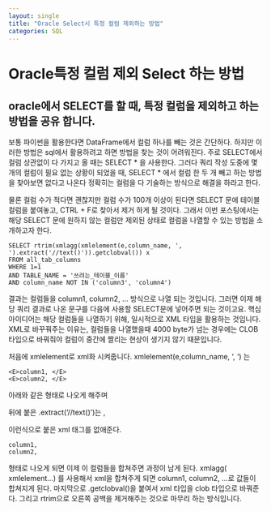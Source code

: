 ```yaml
---
layout: single
title: "Oracle Select시 특정 컬럼 제외하는 방법"
categories: SQL
---
```


# Oracle특정 컬럼 제외 Select 하는 방법

## oracle에서 SELECT를 할 때, 특정 컬럼을 제외하고 하는 방법을 공유 합니다.

보통 파이썬을 활용한다면 DataFrame에서 컬럼 하나를 빼는 것은 간단하다.
하지만 이러한 방법은 sql에서 활용하려고 하면 방법을 찾는 것이 어려워진다.
주로 SELECT에서 컬럼 상관없이 다 가지고 올 때는 SELECT * 을 사용한다.
그러다 쿼리 작성 도중에 몇 개의 컬럼이 필요 없는 상황이 되었을 때,
SELECT * 에서 컬럼 한 두 개 빼고 하는 방법을 찾아보면 없다고 나온다
정확히는 컬럼을 다 기술하는 방식으로 해결을 하라고 한다.

물론 컬럼 수가 적다면 괜찮지만 컬럼 수가 100개 이상이 된다면
SELECT 문에 테이블 컬럼을 붙여놓고, CTRL + F로 찾아서 제거 하게 될 것이다.
그래서 이번 포스팅에서는
해당 SELECT 문에 원하지 않는 컬럼만 제외된 상태로
컬럼을 나열할 수 있는 방법을 소개하고자 한다.

```
SELECT rtrim(xmlagg(xmlelement(e,column_name, ', ').extract('//text()')).getclobval()) x
FROM all_tab_columns
WHERE 1=1 
AND TABLE_NAME = '쓰려는_테이블_이름'
AND column_name NOT IN ('column3', 'column4')
```

결과는 컬럼들을 column1, column2, … 방식으로 나열 되는 것입니다.
그러면 이제 해당 쿼리 결과로 나온 문구를 다음에 사용할 SELECT문에 넣어주면 되는 것이고요.
핵심 아이디어는 해당 컬럼들을 나열하기 위해, 일시적으로 XML 타입을 활용하는 것입니다.
XML로 바꾸꿔주는 이유는, 컬럼들을 나열했을때 4000 byte가 넘는 경우에는
CLOB 타입으로 바꿔줘야 컬럼이 중간에 짤리는 현상이 생기지 않기 때문입니다.

처음에 xmlelement로 xml화 시켜줍니다.
xmlelement(e,column_name, ‘, ‘) 는

```
<E>column1, </E>
<E>column2, </E>
```

아래와 같은 형태로 나오게 해주며

뒤에 붙은 .extract(‘//text()’)는 ,

이런식으로 붙은 xml 태그를 없애준다.

```
column1, 
column2, 
```

형태로 나오게 되면 이제 이 컬럼들을 합쳐주면 과정이 남게 된다.
xmlagg( xmlelement…) 를 사용해서 xml을 합쳐주게 되면
column1, column2, …로 값들이 합쳐지게 된다.
마지막으로 .getclobval()을 붙여서 xml 타입을 clob 타입으로 바꿔준다.
그리고 rtrim으로 오른쪽 공백을 제거해주는 것으로 마무리 하는 방식입니다.
